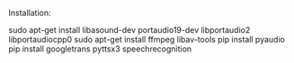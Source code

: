 Installation:

sudo apt-get install libasound-dev portaudio19-dev libportaudio2 libportaudiocpp0
sudo apt-get install ffmpeg libav-tools
pip install pyaudio
pip install googletrans pyttsx3 speechrecognition
